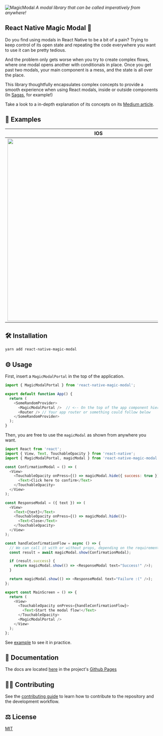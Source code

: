 ![MagicModal](https://user-images.githubusercontent.com/50031755/182190421-708be214-503e-4aeb-9311-0a7151805072.png)
_A modal library that can be called imperatively from anywhere!_

## React Native Magic Modal 🦄

Do you find using modals in React Native to be a bit of a pain? Trying to keep control of its open state and repeating the code everywhere you want to use it can be pretty tedious.

And the problem only gets worse when you try to create complex flows, where one modal opens another with conditionals in place. Once you get past two modals, your main component is a mess, and the state is all over the place.

This library thoughtfully encapsulates complex concepts to provide a smooth experience when using React modals, inside or outside components (In [Sagas](https://redux-saga.js.org/), for example!)

Take a look to a in-depth explanation of its concepts on its [Medium article](https://medium.com/@gabrieltaveira/you-have-been-using-react-native-modals-wrong-9b8c17de2f96).

## 📸 Examples

| IOS                                                                                                                           | Android                                                                                                                       |
| ----------------------------------------------------------------------------------------------------------------------------- | ----------------------------------------------------------------------------------------------------------------------------- |
| <img src="https://user-images.githubusercontent.com/50031755/155215573-df8f20fb-9b3f-4ce6-9d48-2afa8cb41daa.gif" height=600/> | <img src="https://user-images.githubusercontent.com/50031755/155215547-d2b45f33-264e-4c90-8ff1-e33b72e2c3b1.gif" height=600/> |

## 🛠 Installation

```sh
yarn add react-native-magic-modal
```

## ⚙️ Usage

First, insert a `MagicModalPortal` in the top of the application.

```js
import { MagicModalPortal } from 'react-native-magic-modal';

export default function App() {
  return (
    <SomeRandomProvider>
      <MagicModalPortal />  // <-- On the top of the app component hierarchy
      <Router /> // Your app router or something could follow below
    </SomeRandomProvider>
  );
}
```

Then, you are free to use the `magicModal` as shown from anywhere you want.

```js
import React from 'react';
import { View, Text, TouchableOpacity } from 'react-native';
import { MagicModalPortal, magicModal } from 'react-native-magic-modal';

const ConfirmationModal = () => (
  <View>
    <TouchableOpacity onPress={() => magicModal.hide({ success: true })}>
      <Text>Click here to confirm</Text>
    </TouchableOpacity>
  </View>
);

const ResponseModal = ({ text }) => (
  <View>
    <Text>{text}</Text>
    <TouchableOpacity onPress={() => magicModal.hide()}>
      <Text>Close</Text>
    </TouchableOpacity>
  </View>
);

const handleConfirmationFlow = async () => {
  // We can call it with or without props, depending on the requirements of the modal.
  const result = await magicModal.show(ConfirmationModal);

  if (result.success) {
    return magicModal.show(() => <ResponseModal text="Success!" />);
  }

  return magicModal.show(() => <ResponseModal text="Failure :(" />);
};

export const MainScreen = () => {
  return (
    <View>
      <TouchableOpacity onPress={handleConfirmationFlow}>
        <Text>Start the modal flow!</Text>
      </TouchableOpacity>
      <MagicModalPortal />
    </View>
  );
};
```

See [example](example/src) to see it in practice.

## 📖 Documentation

The docs are located [here](https://gstj.github.io/react-native-magic-modal/) in the project's [Github Pages](https://gstj.github.io/react-native-magic-modal/)

## 👨‍🏫 Contributing

See the [contributing guide](CONTRIBUTING.md) to learn how to contribute to the repository and the development workflow.

## ⚖️ License

[MIT](LICENSE)
